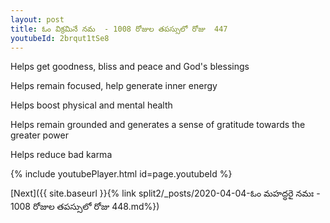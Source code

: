 ```yaml
---
layout: post
title: ఓం విక్రమినే నమ  - 1008 రోజుల తపస్సులో రోజు  447
youtubeId: 2brqut1tSe8
---
```

 
 
Helps get goodness, bliss and peace and God's blessings
 
Helps remain focused, help generate inner energy 
 
Helps boost physical and mental health 
 
Helps remain grounded and generates a sense of gratitude towards the greater power 
 
Helps reduce bad karma
 
 
 
 


{% include youtubePlayer.html id=page.youtubeId %}
 
[Next]({{ site.baseurl }}{% link  split2/_posts/2020-04-04-ఓం మహద్ధరై నమః  - 1008 రోజుల తపస్సులో రోజు  448.md%})
 
